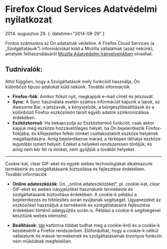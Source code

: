 # Firefox Cloud Services Adatvédelmi nyilatkozat

2014\. augusztus 29.
{: datetime="2014-08-29" }

Fontos számunkra az Ön adatainak védelme. A Firefox Cloud Services (a „Szolgáltatások”) információkat küld a Mozilla vállalatnak (azaz nekünk), amelyek felhasználásáról [Mozilla Adatvédelmi Irányelveinkben](https://www.mozilla.org/privacy/) olvashat.

## Tudnivalók:

Attól függően, hogy a Szolgáltatások mely funkcióit használja, Ön különböző típusú adatokat küld nekünk.  További információk

* **Firefox-fiók**: Amikor fiókot nyit, megkapjuk e-mail címét és jelszavát.
* **Sync**: A Sync használata esetén számos információt kapunk a lapok, az Awesome Bar, a jelszavak, a könyvjelzők, a böngészőbeállítások és a különböző Firefox eszközökön tárolt egyéb adatok szinkronizálása érdekében.
* **Eszközkereső**: Ha bekapcsolja az Eszközkereső funkciót, csak akkor kapjuk meg eszköze hozzávetőleges helyét, ha Ön bejelentkezik Firefox-fiókjába, és kifejezetten felkér minket csatlakoztatott eszköze helyének megállapítására. Amíg bejelentkezve marad, a térképen láthatja eszköze legutóbbi ismert helyeit. Ezeket a helyeket rendszeresen töröljük, és amíg nem kér fel rá minket, nem gyűjtjük a további helyeket.

---------------------------------------

Cookie-kat, clear GIF-eket és egyéb webes technológiákat alkalmazunk termékeink és szolgáltatásaink biztosítása és fejlesztése érdekében.  További információk

* **Online adateszközök**: Ún. „online adateszközöket”, pl. cookie-kat, clear GIF-eket és webes irányjelzőket használunk termékeink és szolgáltatásaink biztosítása érdekében. A cookie-k például a bejelentkezés és hitelesítés során nyújtanak segítséget. Ugyanezeket az eszközöket használjuk a termékeink és szolgáltatásaink fejlesztése érdekében történő adatgyűjtés során is. Például a cookie-k segítségével készítünk webes elemzést.

* **Beállítások**: [Ide](https://support.mozilla.org/hu/kb/S%C3%BCtik%20kezel%C3%A9se) kattintva többet tudhat meg a cookie-król és a cookie-k kezeléséről a Firefox rendszerben. Előfordulhat, hogy a cookie-k nélkül vállalatunk és mások termékeinek és szolgáltatásainak bizonyos funkciói nem működnek megfelelően.
